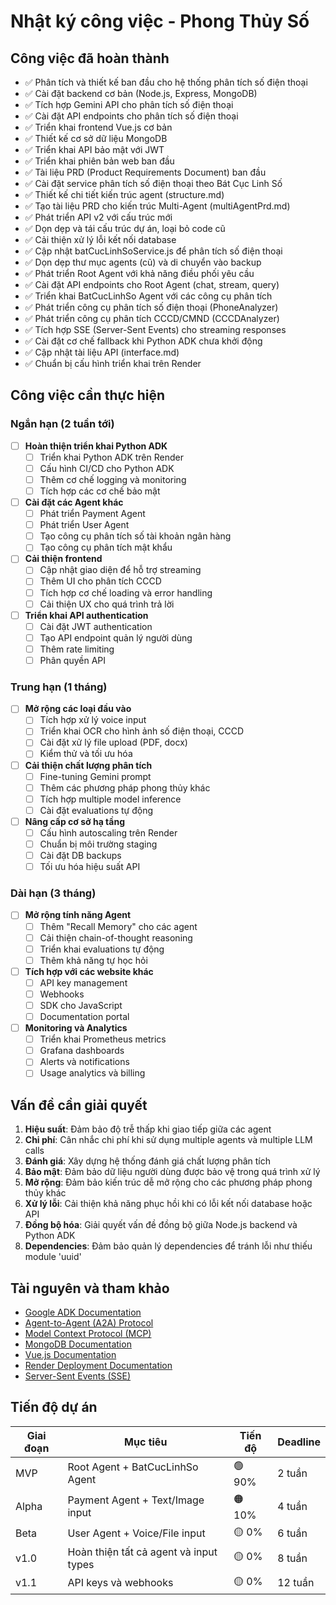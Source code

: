 # Nhật ký công việc - Phong Thủy Số

## Công việc đã hoàn thành

- ✅ Phân tích và thiết kế ban đầu cho hệ thống phân tích số điện thoại
- ✅ Cài đặt backend cơ bản (Node.js, Express, MongoDB)
- ✅ Tích hợp Gemini API cho phân tích số điện thoại
- ✅ Cài đặt API endpoints cho phân tích số điện thoại
- ✅ Triển khai frontend Vue.js cơ bản
- ✅ Thiết kế cơ sở dữ liệu MongoDB
- ✅ Triển khai API bảo mật với JWT
- ✅ Triển khai phiên bản web ban đầu
- ✅ Tài liệu PRD (Product Requirements Document) ban đầu
- ✅ Cài đặt service phân tích số điện thoại theo Bát Cục Linh Số
- ✅ Thiết kế chi tiết kiến trúc agent (structure.md)
- ✅ Tạo tài liệu PRD cho kiến trúc Multi-Agent (multiAgentPrd.md)
- ✅ Phát triển API v2 với cấu trúc mới
- ✅ Dọn dẹp và tái cấu trúc dự án, loại bỏ code cũ
- ✅ Cải thiện xử lý lỗi kết nối database
- ✅ Cập nhật batCucLinhSoService.js để phân tích số điện thoại
- ✅ Dọn dẹp thư mục agents (cũ) và di chuyển vào backup
- ✅ Phát triển Root Agent với khả năng điều phối yêu cầu
- ✅ Cài đặt API endpoints cho Root Agent (chat, stream, query)
- ✅ Triển khai BatCucLinhSo Agent với các công cụ phân tích
- ✅ Phát triển công cụ phân tích số điện thoại (PhoneAnalyzer)
- ✅ Phát triển công cụ phân tích CCCD/CMND (CCCDAnalyzer)
- ✅ Tích hợp SSE (Server-Sent Events) cho streaming responses
- ✅ Cài đặt cơ chế fallback khi Python ADK chưa khởi động
- ✅ Cập nhật tài liệu API (interface.md)
- ✅ Chuẩn bị cấu hình triển khai trên Render

## Công việc cần thực hiện

### Ngắn hạn (2 tuần tới)

- [ ] **Hoàn thiện triển khai Python ADK**
  - [ ] Triển khai Python ADK trên Render
  - [ ] Cấu hình CI/CD cho Python ADK
  - [ ] Thêm cơ chế logging và monitoring
  - [ ] Tích hợp các cơ chế bảo mật

- [ ] **Cài đặt các Agent khác**
  - [ ] Phát triển Payment Agent
  - [ ] Phát triển User Agent
  - [ ] Tạo công cụ phân tích số tài khoản ngân hàng
  - [ ] Tạo công cụ phân tích mật khẩu

- [ ] **Cải thiện frontend**
  - [ ] Cập nhật giao diện để hỗ trợ streaming
  - [ ] Thêm UI cho phân tích CCCD
  - [ ] Tích hợp cơ chế loading và error handling
  - [ ] Cải thiện UX cho quá trình trả lời

- [ ] **Triển khai API authentication**
  - [ ] Cài đặt JWT authentication
  - [ ] Tạo API endpoint quản lý người dùng
  - [ ] Thêm rate limiting
  - [ ] Phân quyền API

### Trung hạn (1 tháng)

- [ ] **Mở rộng các loại đầu vào**
  - [ ] Tích hợp xử lý voice input
  - [ ] Triển khai OCR cho hình ảnh số điện thoại, CCCD
  - [ ] Cài đặt xử lý file upload (PDF, docx)
  - [ ] Kiểm thử và tối ưu hóa

- [ ] **Cải thiện chất lượng phân tích**
  - [ ] Fine-tuning Gemini prompt
  - [ ] Thêm các phương pháp phong thủy khác
  - [ ] Tích hợp multiple model inference
  - [ ] Cài đặt evaluations tự động

- [ ] **Nâng cấp cơ sở hạ tầng**
  - [ ] Cấu hình autoscaling trên Render
  - [ ] Chuẩn bị môi trường staging
  - [ ] Cài đặt DB backups
  - [ ] Tối ưu hóa hiệu suất API

### Dài hạn (3 tháng)

- [ ] **Mở rộng tính năng Agent**
  - [ ] Thêm "Recall Memory" cho các agent
  - [ ] Cải thiện chain-of-thought reasoning
  - [ ] Triển khai evaluations tự động
  - [ ] Thêm khả năng tự học hỏi

- [ ] **Tích hợp với các website khác**
  - [ ] API key management
  - [ ] Webhooks
  - [ ] SDK cho JavaScript
  - [ ] Documentation portal

- [ ] **Monitoring và Analytics**
  - [ ] Triển khai Prometheus metrics
  - [ ] Grafana dashboards
  - [ ] Alerts và notifications
  - [ ] Usage analytics và billing

## Vấn đề cần giải quyết

1. **Hiệu suất**: Đảm bảo độ trễ thấp khi giao tiếp giữa các agent
2. **Chi phí**: Cân nhắc chi phí khi sử dụng multiple agents và multiple LLM calls
3. **Đánh giá**: Xây dựng hệ thống đánh giá chất lượng phân tích
4. **Bảo mật**: Đảm bảo dữ liệu người dùng được bảo vệ trong quá trình xử lý
5. **Mở rộng**: Đảm bảo kiến trúc dễ mở rộng cho các phương pháp phong thủy khác
6. **Xử lý lỗi**: Cải thiện khả năng phục hồi khi có lỗi kết nối database hoặc API
7. **Đồng bộ hóa**: Giải quyết vấn đề đồng bộ giữa Node.js backend và Python ADK
8. **Dependencies**: Đảm bảo quản lý dependencies để tránh lỗi như thiếu module 'uuid'

## Tài nguyên và tham khảo

- [Google ADK Documentation](https://github.com/google/agent-development-kit)
- [Agent-to-Agent (A2A) Protocol](https://github.com/google/agent-development-kit/tree/main/examples/a2a-protocol)
- [Model Context Protocol (MCP)](https://github.com/google/agent-development-kit/blob/main/samples/resource-apis/mcp_resource_api.py)
- [MongoDB Documentation](https://docs.mongodb.com/)
- [Vue.js Documentation](https://vuejs.org/guide/introduction.html)
- [Render Deployment Documentation](https://render.com/docs)
- [Server-Sent Events (SSE)](https://developer.mozilla.org/en-US/docs/Web/API/Server-sent_events)

## Tiến độ dự án

| Giai đoạn | Mục tiêu | Tiến độ | Deadline |
|-----------|----------|---------|----------|
| MVP | Root Agent + BatCucLinhSo Agent | 🟢 90% | 2 tuần |
| Alpha | Payment Agent + Text/Image input | 🟠 10% | 4 tuần |
| Beta | User Agent + Voice/File input | 🟡 0% | 6 tuần |
| v1.0 | Hoàn thiện tất cả agent và input types | 🟡 0% | 8 tuần |
| v1.1 | API keys và webhooks | 🟡 0% | 12 tuần | 